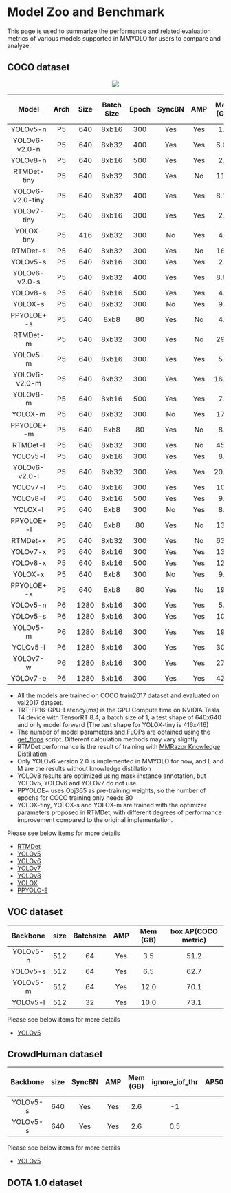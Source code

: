 # Model Zoo and Benchmark

This page is used to summarize the performance and related evaluation metrics of various models supported in MMYOLO for users to compare and analyze.

## COCO dataset

<div align=center>
<img src="https://user-images.githubusercontent.com/17425982/222087414-168175cc-dae6-4c5c-a8e3-3109a152dd19.png"/>
</div>

|      Model       | Arch | Size | Batch Size | Epoch | SyncBN | AMP | Mem (GB) | Params(M) | FLOPs(G) | TRT-FP16-GPU-Latency(ms) | Box AP | TTA Box AP |
| :--------------: | :--: | :--: | :--------: | :---: | :----: | :-: | :------: | :-------: | :------: | :----------------------: | :----: | :--------: |
|     YOLOv5-n     |  P5  | 640  |   8xb16    |  300  |  Yes   | Yes |   1.5    |   1.87    |   2.26   |           1.14           |  28.0  |    30.7    |
|  YOLOv6-v2.0-n   |  P5  | 640  |   8xb32    |  400  |  Yes   | Yes |   6.04   |   4.32    |   5.52   |           1.37           |  36.2  |            |
|     YOLOv8-n     |  P5  | 640  |   8xb16    |  500  |  Yes   | Yes |   2.5    |   3.16    |   4.4    |           1.53           |  37.4  |    39.9    |
|   RTMDet-tiny    |  P5  | 640  |   8xb32    |  300  |  Yes   | No  |   11.9   |   4.90    |   8.09   |           2.31           |  41.8  |    43.2    |
| YOLOv6-v2.0-tiny |  P5  | 640  |   8xb32    |  400  |  Yes   | Yes |   8.13   |   9.70    |  12.37   |           2.19           |  41.0  |            |
|   YOLOv7-tiny    |  P5  | 640  |   8xb16    |  300  |  Yes   | Yes |   2.7    |   6.23    |   6.89   |           1.88           |  37.5  |            |
|    YOLOX-tiny    |  P5  | 416  |   8xb32    |  300  |   No   | Yes |   4.9    |   5.06    |   7.63   |           1.19           |  34.3  |            |
|     RTMDet-s     |  P5  | 640  |   8xb32    |  300  |  Yes   | No  |   16.3   |   8.89    |  14.84   |           2.89           |  45.7  |    47.3    |
|     YOLOv5-s     |  P5  | 640  |   8xb16    |  300  |  Yes   | Yes |   2.7    |   7.24    |   8.27   |           1.89           |  37.7  |    40.2    |
|  YOLOv6-v2.0-s   |  P5  | 640  |   8xb32    |  400  |  Yes   | Yes |   8.88   |   17.22   |  21.94   |           2.67           |  44.0  |            |
|     YOLOv8-s     |  P5  | 640  |   8xb16    |  500  |  Yes   | Yes |   4.0    |   11.17   |  14.36   |           2.61           |  45.1  |    46.8    |
|     YOLOX-s      |  P5  | 640  |   8xb32    |  300  |   No   | Yes |   9.8    |   8.97    |  13.40   |           2.38           |  41.9  |            |
|   PPYOLOE+ -s    |  P5  | 640  |    8xb8    |  80   |  Yes   | No  |   4.7    |   7.93    |   8.68   |           2.54           |  43.5  |            |
|     RTMDet-m     |  P5  | 640  |   8xb32    |  300  |  Yes   | No  |   29.0   |   24.71   |  39.21   |           6.23           |  50.2  |    51.9    |
|     YOLOv5-m     |  P5  | 640  |   8xb16    |  300  |  Yes   | Yes |   5.0    |   21.19   |  24.53   |           4.28           |  45.3  |    46.9    |
|  YOLOv6-v2.0-m   |  P5  | 640  |   8xb32    |  300  |  Yes   | Yes |  16.69   |   34.25   |   40.7   |           5.12           |  48.4  |            |
|     YOLOv8-m     |  P5  | 640  |   8xb16    |  500  |  Yes   | Yes |   7.0    |   25.9    |  39.57   |           5.78           |  50.6  |    52.3    |
|     YOLOX-m      |  P5  | 640  |   8xb32    |  300  |   No   | Yes |   17.6   |   25.33   |  36.88   |           5.31           |  47.5  |            |
|   PPYOLOE+ -m    |  P5  | 640  |    8xb8    |  80   |  Yes   | No  |   8.4    |   23.43   |  24.97   |           5.47           |  49.5  |            |
|     RTMDet-l     |  P5  | 640  |   8xb32    |  300  |  Yes   | No  |   45.2   |   52.32   |  80.12   |          10.13           |  52.3  |    53.7    |
|     YOLOv5-l     |  P5  | 640  |   8xb16    |  300  |  Yes   | Yes |   8.1    |   46.56   |  54.65   |           6.8            |  48.8  |    49.9    |
|  YOLOv6-v2.0-l   |  P5  | 640  |   8xb32    |  300  |  Yes   | Yes |  20.86   |   58.53   |  71.43   |           8.78           |  51.0  |            |
|     YOLOv7-l     |  P5  | 640  |   8xb16    |  300  |  Yes   | Yes |   10.3   |   36.93   |  52.42   |           6.63           |  50.9  |            |
|     YOLOv8-l     |  P5  | 640  |   8xb16    |  500  |  Yes   | Yes |   9.1    |   43.69   |  82.73   |           8.97           |  53.0  |    54.4    |
|     YOLOX-l      |  P5  | 640  |    8xb8    |  300  |   No   | Yes |   8.0    |   54.21   |  77.83   |           9.23           |  50.1  |            |
|   PPYOLOE+ -l    |  P5  | 640  |    8xb8    |  80   |  Yes   | No  |   13.2   |   52.20   |  55.05   |           8.2            |  52.6  |            |
|     RTMDet-x     |  P5  | 640  |   8xb32    |  300  |  Yes   | No  |   63.4   |   94.86   |  145.41  |          17.89           |  52.8  |    54.2    |
|     YOLOv7-x     |  P5  | 640  |   8xb16    |  300  |  Yes   | Yes |   13.7   |   71.35   |  95.06   |          11.63           |  52.8  |            |
|     YOLOv8-x     |  P5  | 640  |   8xb16    |  500  |  Yes   | Yes |   12.4   |   68.23   |  132.10  |          14.22           |  54.0  |    55.0    |
|     YOLOX-x      |  P5  | 640  |    8xb8    |  300  |   No   | Yes |   9.8    |   99.07   |  144.39  |          15.35           |  51.4  |            |
|   PPYOLOE+ -x    |  P5  | 640  |    8xb8    |  80   |  Yes   | No  |   19.1   |   98.42   |  105.48  |          14.02           |  54.2  |            |
|     YOLOv5-n     |  P6  | 1280 |   8xb16    |  300  |  Yes   | Yes |   5.8    |   3.25    |   2.30   |                          |  35.9  |            |
|     YOLOv5-s     |  P6  | 1280 |   8xb16    |  300  |  Yes   | Yes |   10.5   |   12.63   |   8.45   |                          |  44.4  |            |
|     YOLOv5-m     |  P6  | 1280 |   8xb16    |  300  |  Yes   | Yes |   19.1   |   35.73   |  25.05   |                          |  51.3  |            |
|     YOLOv5-l     |  P6  | 1280 |   8xb16    |  300  |  Yes   | Yes |   30.5   |   76.77   |  55.77   |                          |  53.7  |            |
|     YOLOv7-w     |  P6  | 1280 |   8xb16    |  300  |  Yes   | Yes |   27.0   |   82.31   |  45.07   |                          |  54.1  |            |
|     YOLOv7-e     |  P6  | 1280 |   8xb16    |  300  |  Yes   | Yes |   42.5   |  114.69   |  64.48   |                          |  55.1  |            |

- All the models are trained on COCO train2017 dataset and evaluated on val2017 dataset.
- TRT-FP16-GPU-Latency(ms) is the GPU Compute time on NVIDIA Tesla T4 device with TensorRT 8.4, a batch size of 1, a test shape of 640x640 and only model forward (The test shape for YOLOX-tiny is 416x416)
- The number of model parameters and FLOPs are obtained using the [get_flops](https://github.com/open-mmlab/mmyolo/blob/dev/tools/analysis_tools/get_flops.py) script. Different calculation methods may vary slightly
- RTMDet performance is the result of training with [MMRazor Knowledge Distillation](https://github.com/open-mmlab/mmyolo/blob/dev/configs/rtmdet/distillation/README.md)
- Only YOLOv6 version 2.0 is implemented in MMYOLO for now, and L and M are the results without knowledge distillation
- YOLOv8 results are optimized using mask instance annotation, but YOLOv5, YOLOv6 and YOLOv7 do not use
- PPYOLOE+ uses Obj365 as pre-training weights, so the number of epochs for COCO training only needs 80
- YOLOX-tiny, YOLOX-s and YOLOX-m are trained with the optimizer parameters proposed in RTMDet, with different degrees of performance improvement compared to the original implementation.

Please see below items for more details

- [RTMDet](https://github.com/open-mmlab/mmyolo/blob/main/configs/rtmdet)
- [YOLOv5](https://github.com/open-mmlab/mmyolo/blob/main/configs/yolov5)
- [YOLOv6](https://github.com/open-mmlab/mmyolo/blob/main/configs/yolov6)
- [YOLOv7](https://github.com/open-mmlab/mmyolo/blob/main/configs/yolov7)
- [YOLOv8](https://github.com/open-mmlab/mmyolo/blob/main/configs/yolov8)
- [YOLOX](https://github.com/open-mmlab/mmyolo/blob/main/configs/yolox)
- [PPYOLO-E](https://github.com/open-mmlab/mmyolo/blob/main/configs/ppyoloe)

## VOC dataset

| Backbone | size | Batchsize | AMP | Mem (GB) | box AP(COCO metric) |
| :------: | :--: | :-------: | :-: | :------: | :-----------------: |
| YOLOv5-n | 512  |    64     | Yes |   3.5    |        51.2         |
| YOLOv5-s | 512  |    64     | Yes |   6.5    |        62.7         |
| YOLOv5-m | 512  |    64     | Yes |   12.0   |        70.1         |
| YOLOv5-l | 512  |    32     | Yes |   10.0   |        73.1         |

Please see below items for more details

- [YOLOv5](https://github.com/open-mmlab/mmyolo/blob/main/configs/yolov5)

## CrowdHuman dataset

| Backbone | size | SyncBN | AMP | Mem (GB) | ignore_iof_thr | box AP50(CrowDHuman Metric) |  MR  |  JI   |
| :------: | :--: | :----: | :-: | :------: | :------------: | :-------------------------: | :--: | :---: |
| YOLOv5-s | 640  |  Yes   | Yes |   2.6    |       -1       |            85.79            | 48.7 | 75.33 |
| YOLOv5-s | 640  |  Yes   | Yes |   2.6    |      0.5       |            86.17            | 48.8 | 75.87 |

Please see below items for more details

- [YOLOv5](https://github.com/open-mmlab/mmyolo/blob/main/configs/yolov5)

## DOTA 1.0 dataset
